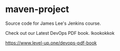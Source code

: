 # maven-project
Source code for James Lee's Jenkins course.

Check out our Latest DevOps PDF book.
lkookokkok

https://www.level-up.one/devops-pdf-book
